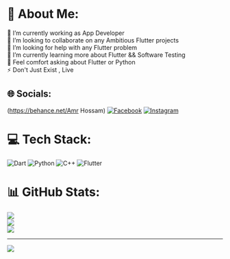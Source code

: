 # 💫 About Me:
🔭 I’m currently working as App Developer<br>👯 I’m looking to collaborate on any Ambitious Flutter projects <br>🤝 I’m looking for help with any Flutter problem<br>🌱 I’m currently learning more about Flutter && Software Testing<br>💬 Feel comfort asking about Flutter or Python <br>⚡ Don't Just Exist , Live 


## 🌐 Socials:
(https://behance.net/Amr Hossam) [![Facebook](https://img.shields.io/badge/Facebook-%231877F2.svg?logo=Facebook&logoColor=white)](https://facebook.com/amr.hossam.146612) [![Instagram](https://img.shields.io/badge/Instagram-%23E4405F.svg?logo=Instagram&logoColor=white)](https://instagram.com/3mro7ossam) 

# 💻 Tech Stack:
![Dart](https://img.shields.io/badge/dart-%230175C2.svg?style=for-the-badge&logo=dart&logoColor=white) ![Python](https://img.shields.io/badge/python-3670A0?style=for-the-badge&logo=python&logoColor=ffdd54) ![C++](https://img.shields.io/badge/c++-%2300599C.svg?style=for-the-badge&logo=c%2B%2B&logoColor=white) ![Flutter](https://img.shields.io/badge/Flutter-%2302569B.svg?style=for-the-badge&logo=Flutter&logoColor=white)
# 📊 GitHub Stats:
![](https://github-readme-stats.vercel.app/api?username=Amr8080&theme=radical&hide_border=false&include_all_commits=true&count_private=false)<br/>
![](https://github-readme-streak-stats.herokuapp.com/?user=Amr8080&theme=radical&hide_border=false)<br/>
![](https://github-readme-stats.vercel.app/api/top-langs/?username=Amr8080&theme=radical&hide_border=false&include_all_commits=true&count_private=false&layout=compact)

---
[![](https://visitcount.itsvg.in/api?id=Amr8080&icon=0&color=0)](https://visitcount.itsvg.in)

<!-- Proudly created with GPRM ( https://gprm.itsvg.in ) -->
